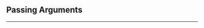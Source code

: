## Passing Arguments
________________________________________________________________________________


